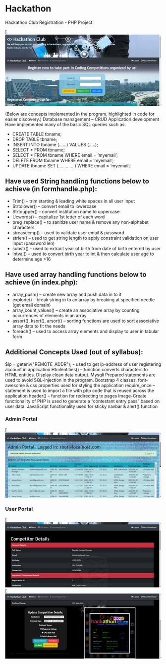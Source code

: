 # Hackathon
Hackathon Club Registration - PHP Project

[![N|Solid](./screenshots/sc1.png)

(Below are concepts implemented in the program, highlighted in code for easier discovery.)
Database management – CRUD Application development
Have implemented many of the basic SQL queries such as:
*	CREATE TABLE tbname;
*	DROP TABLE tbname;
*	INSERT INTO tbname (……) VALUES (…..);
*	SELECT * FROM tbname;
*	SELECT * FROM tbname WHERE email = ‘myemail’;
*	DELETE FROM tbname WHERE email = ‘myemail’;
*	UPDATE tbname SET (………….) WHERE email = ‘myemail’;

## Have used String handling functions below to achieve (in formhandle.php):
*	Trim() – trim starting & leading white spaces in all user input
*	Strtolower() – convert email to lowercase
*	Strtoupper() - convert institution name to uppercase
*	Ucwords() – capitalize 1st letter of each word
*	preg_replace() – to sanitize user name & remove any non-alphabet characters
*	strcasecmp() – used to validate user email & password
*	strlen() – used to get string length to apply constraint validation on user input (password len)
*	substr() – used to extract year of birth from date of birth entered by user
*	intval() – used to convert birth year to int & then calculate user age to determine age >16

## Have used array handling functions below to achieve (in index.php):
*	array_push() – create new array and push data in to it
*	explode() – break string in to an array by breaking at specified needle (get email domain)
*	array_count_values() – create an associative array by counting occurrences of elements in an array
*	assort(), ksort(), arsort() – sorting functions are used to sort associative array data to fit the needs
*	foreach() – used to access array elements and display to user in tabular form

## Additional Concepts Used (out of syllabus):
$ip = getenv("REMOTE_ADDR");  - used to get ip-address of user registering account in application
Htmlentities() – function converts characters to HTML entities. Display clean data output.
Mysqli Prepared statements are used to avoid SQL-injection in the program.
Bootstrap 4 classes, font-awesome & css properties used for styling the application
require_once – statement is used to import a file with php code that is reused across the application
header() – function for redirecting to pages
Image-Create functionality of PHP is used to generate a “contestant entry pass” based on user data.
JavaScript functionality used for sticky navbar & alert() function

### Admin Portal
[![N|Solid](./screenshots/sc2.png)

### User Portal
[![N|Solid](./screenshots/sc3.png)
[![N|Solid](./screenshots/sc4.png)
